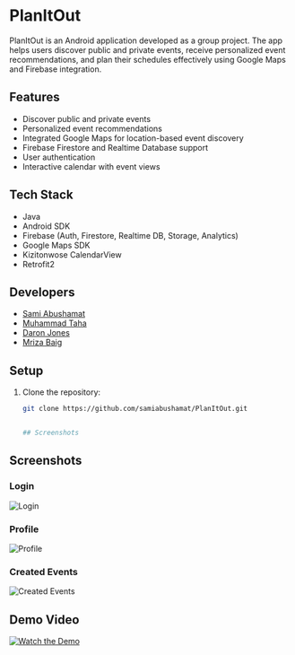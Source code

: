 # PlanItOut

PlanItOut is an Android application developed as a group project. The app helps users discover public and private events, receive personalized event recommendations, and plan their schedules effectively using Google Maps and Firebase integration.

## Features

- Discover public and private events
- Personalized event recommendations
- Integrated Google Maps for location-based event discovery
- Firebase Firestore and Realtime Database support
- User authentication
- Interactive calendar with event views

## Tech Stack

- Java
- Android SDK
- Firebase (Auth, Firestore, Realtime DB, Storage, Analytics)
- Google Maps SDK
- Kizitonwose CalendarView
- Retrofit2

## Developers

- [Sami Abushamat](https://github.com/samiabushamat)  
- [Muhammad Taha](https://github.com/MuhdTaha)  
- [Daron Jones](https://github.com/djones59)  
- [Mriza Baig](https://github.com/mbaig66uic)

## Setup

1. Clone the repository:
   ```bash
   git clone https://github.com/samiabushamat/PlanItOut.git


   ## Screenshots

## Screenshots

### Login
![Login](LogInPhoto.png)

### Profile
![Profile](ProfileView.png)

### Created Events
![Created Events](CreatedEvents.png)

## Demo Video

[![Watch the Demo](CreatedEvents.png)](Demo.mp4)

